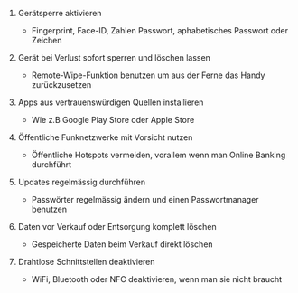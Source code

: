1. Gerätsperre aktivieren
    * Fingerprint, Face-ID, Zahlen Passwort, aphabetisches Passwort oder Zeichen

2. Gerät bei Verlust sofort sperren und löschen lassen
    * Remote-Wipe-Funktion benutzen um aus der Ferne das Handy zurückzusetzen

3. Apps aus vertrauenswürdigen Quellen installieren
    * Wie z.B Google Play Store oder Apple Store

4. Öffentliche Funknetzwerke mit Vorsicht nutzen
    * Öffentliche Hotspots vermeiden, vorallem wenn man Online Banking durchführt

5. Updates regelmässig durchführen
    * Passwörter regelmässig ändern und einen Passwortmanager benutzen

6. Daten vor Verkauf oder Entsorgung komplett löschen
    * Gespeicherte Daten beim Verkauf direkt löschen

7. Drahtlose Schnittstellen deaktivieren
    * WiFi, Bluetooth oder NFC deaktivieren, wenn man sie nicht braucht